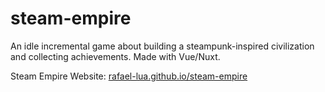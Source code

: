 # steam-empire
An idle incremental game about building a steampunk-inspired civilization and collecting achievements. Made with Vue/Nuxt.

Steam Empire Website: [rafael-lua.github.io/steam-empire](https://rafael-lua.github.io/steam-empire/)
